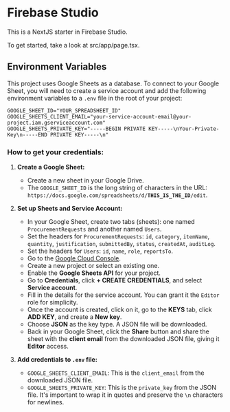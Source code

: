 # Firebase Studio

This is a NextJS starter in Firebase Studio.

To get started, take a look at src/app/page.tsx.

## Environment Variables

This project uses Google Sheets as a database. To connect to your Google Sheet, you will need to create a service account and add the following environment variables to a `.env` file in the root of your project:

```
GOOGLE_SHEET_ID="YOUR_SPREADSHEET_ID"
GOOGLE_SHEETS_CLIENT_EMAIL="your-service-account-email@your-project.iam.gserviceaccount.com"
GOOGLE_SHEETS_PRIVATE_KEY="-----BEGIN PRIVATE KEY-----\nYour-Private-Key\n-----END PRIVATE KEY-----\n"
```

### How to get your credentials:

1.  **Create a Google Sheet:**
    *   Create a new sheet in your Google Drive.
    *   The `GOOGLE_SHEET_ID` is the long string of characters in the URL: `https://docs.google.com/spreadsheets/d/`**`THIS_IS_THE_ID`**`/edit`.

2.  **Set up Sheets and Service Account:**
    *   In your Google Sheet, create two tabs (sheets): one named `ProcurementRequests` and another named `Users`.
    *   Set the headers for `ProcurementRequests`: `id`, `category`, `itemName`, `quantity`, `justification`, `submittedBy`, `status`, `createdAt`, `auditLog`.
    *   Set the headers for `Users`: `id`, `name`, `role`, `reportsTo`.
    *   Go to the [Google Cloud Console](https://console.cloud.google.com/).
    *   Create a new project or select an existing one.
    *   Enable the **Google Sheets API** for your project.
    *   Go to **Credentials**, click **+ CREATE CREDENTIALS**, and select **Service account**.
    *   Fill in the details for the service account. You can grant it the `Editor` role for simplicity.
    *   Once the account is created, click on it, go to the **KEYS** tab, click **ADD KEY**, and create a **New key**.
    *   Choose **JSON** as the key type. A JSON file will be downloaded.
    *   Back in your Google Sheet, click the **Share** button and share the sheet with the **client email** from the downloaded JSON file, giving it **Editor** access.


3.  **Add credentials to `.env` file:**
    *   `GOOGLE_SHEETS_CLIENT_EMAIL`: This is the `client_email` from the downloaded JSON file.
    *   `GOOGLE_SHEETS_PRIVATE_KEY`: This is the `private_key` from the JSON file. It's important to wrap it in quotes and preserve the `\n` characters for newlines.
